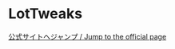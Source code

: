 # LotTweaks

[公式サイトへジャンプ / Jump to the official page](https://www.curseforge.com/minecraft/mc-mods/lottweaks)
